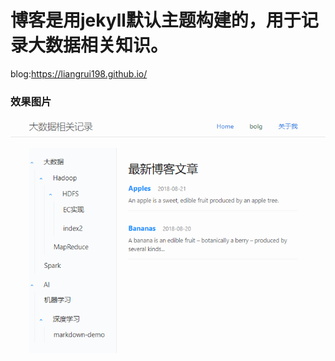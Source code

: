 # 博客是用jekyll默认主题构建的，用于记录大数据相关知识。

  blog:https://liangrui198.github.io/

### 效果图片
![alt text](image/image.png)